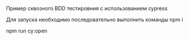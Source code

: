 Пример сквозного BDD тестировния с использованием cypress

Для запуска необходимо последовательно выполнить команды 
npm i

npm run cy:open
